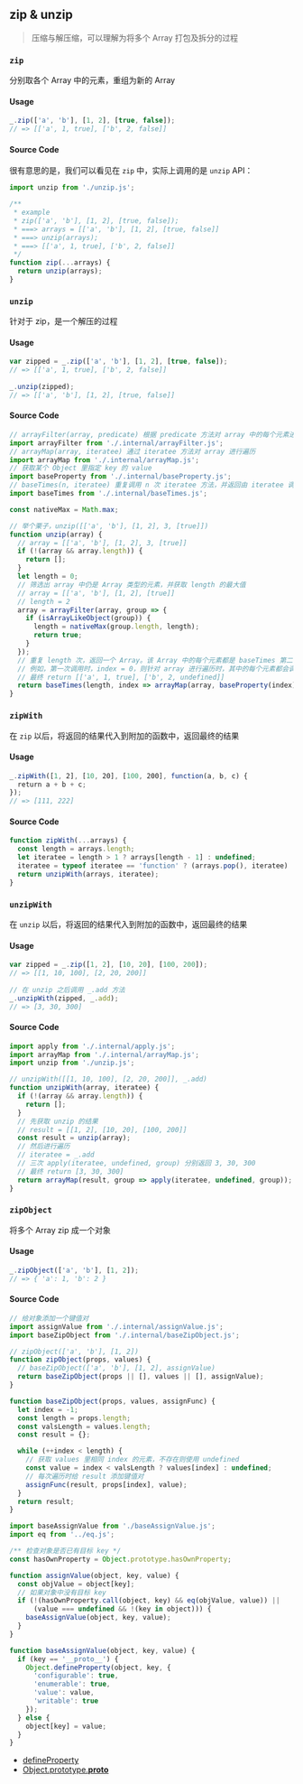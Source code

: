 ## zip & unzip

> 压缩与解压缩，可以理解为将多个 Array 打包及拆分的过程

### `zip`

分别取各个 Array 中的元素，重组为新的 Array

#### Usage

```javascript
_.zip(['a', 'b'], [1, 2], [true, false]);
// => [['a', 1, true], ['b', 2, false]]
```

#### Source Code

很有意思的是，我们可以看见在 `zip` 中，实际上调用的是 `unzip` API：

```javascript
import unzip from './unzip.js';

/**
 * example
 * zip(['a', 'b'], [1, 2], [true, false]);
 * ===> arrays = [['a', 'b'], [1, 2], [true, false]]
 * ===> unzip(arrays);
 * ===> [['a', 1, true], ['b', 2, false]]
 */
function zip(...arrays) {
  return unzip(arrays);
}
```

### `unzip`

针对于 zip，是一个解压的过程

#### Usage

```javascript
var zipped = _.zip(['a', 'b'], [1, 2], [true, false]);
// => [['a', 1, true], ['b', 2, false]]
 
_.unzip(zipped);
// => [['a', 'b'], [1, 2], [true, false]]
```

#### Source Code

```javascript
// arrayFilter(array, predicate) 根据 predicate 方法对 array 中的每个元素进行筛选
import arrayFilter from './.internal/arrayFilter.js';
// arrayMap(array, iteratee) 通过 iteratee 方法对 array 进行遍历
import arrayMap from './.internal/arrayMap.js';
// 获取某个 Object 里指定 key 的 value
import baseProperty from './.internal/baseProperty.js';
// baseTimes(n, iteratee) 重复调用 n 次 iteratee 方法，并返回由 iteratee 调用结果组成的 Array
import baseTimes from './.internal/baseTimes.js';

const nativeMax = Math.max;

// 举个栗子，unzip([['a', 'b'], [1, 2], 3, [true]])
function unzip(array) {
  // array = [['a', 'b'], [1, 2], 3, [true]]
  if (!(array && array.length)) {
    return [];
  }
  let length = 0;
  // 筛选出 array 中仍是 Array 类型的元素，并获取 length 的最大值
  // array = [['a', 'b'], [1, 2], [true]]
  // length = 2
  array = arrayFilter(array, group => {
    if (isArrayLikeObject(group)) {
      length = nativeMax(group.length, length);
      return true;
    }
  });
  // 重复 length 次，返回一个 Array。该 Array 中的每个元素都是 baseTimes 第二个参数调用之后返回的结果。
  // 例如，第一次调用时，index = 0，则针对 array 进行遍历时，其中的每个元素都会调用 baseProperty(0) 方法，本质上是获取每个元素的 index 位于 0 的元素，返回一个 Array，遍历完成之后返回 ['a', 1, true]
  // 最终 return [['a', 1, true], ['b', 2, undefined]]
  return baseTimes(length, index => arrayMap(array, baseProperty(index)));
}
```

### `zipWith`

在 `zip` 以后，将返回的结果代入到附加的函数中，返回最终的结果

#### Usage

```javascript
_.zipWith([1, 2], [10, 20], [100, 200], function(a, b, c) {
  return a + b + c;
});
// => [111, 222]
```

#### Source Code

```javascript
function zipWith(...arrays) {
  const length = arrays.length;
  let iteratee = length > 1 ? arrays[length - 1] : undefined;
  iteratee = typeof iteratee == 'function' ? (arrays.pop(), iteratee) : undefined;
  return unzipWith(arrays, iteratee);
}
```

### `unzipWith`

在 `unzip` 以后，将返回的结果代入到附加的函数中，返回最终的结果

#### Usage

```javascript
var zipped = _.zip([1, 2], [10, 20], [100, 200]);
// => [[1, 10, 100], [2, 20, 200]]
 
// 在 unzip 之后调用 _.add 方法
_.unzipWith(zipped, _.add);
// => [3, 30, 300]
```

#### Source Code

```javascript
import apply from './.internal/apply.js';
import arrayMap from './.internal/arrayMap.js';
import unzip from './unzip.js';

// unzipWith([[1, 10, 100], [2, 20, 200]], _.add)
function unzipWith(array, iteratee) {
  if (!(array && array.length)) {
    return [];
  }
  // 先获取 unzip 的结果
  // result = [[1, 2], [10, 20], [100, 200]]
  const result = unzip(array);
  // 然后进行遍历
  // iteratee = _.add
  // 三次 apply(iteratee, undefined, group) 分别返回 3, 30, 300
  // 最终 return [3, 30, 300]
  return arrayMap(result, group => apply(iteratee, undefined, group));
}
```

### `zipObject`

将多个 Array zip 成一个对象

#### Usage

```javascript
_.zipObject(['a', 'b'], [1, 2]);
// => { 'a': 1, 'b': 2 }
```

#### Source Code

```javascript
// 给对象添加一个键值对
import assignValue from './.internal/assignValue.js';
import baseZipObject from './.internal/baseZipObject.js';

// zipObject(['a', 'b'], [1, 2])
function zipObject(props, values) {
  // baseZipObject(['a', 'b'], [1, 2], assignValue)
  return baseZipObject(props || [], values || [], assignValue);
}
```

```javascript
function baseZipObject(props, values, assignFunc) {
  let index = -1;
  const length = props.length;
  const valsLength = values.length;
  const result = {};

  while (++index < length) {
    // 获取 values 里相同 index 的元素，不存在则使用 undefined
    const value = index < valsLength ? values[index] : undefined;
    // 每次遍历时给 result 添加键值对
    assignFunc(result, props[index], value);
  }
  return result;
}
```

```javascript
import baseAssignValue from './baseAssignValue.js';
import eq from '../eq.js';

/** 检查对象是否已有目标 key */
const hasOwnProperty = Object.prototype.hasOwnProperty;

function assignValue(object, key, value) {
  const objValue = object[key];
  // 如果对象中没有目标 key
  if (!(hasOwnProperty.call(object, key) && eq(objValue, value)) ||
      (value === undefined && !(key in object))) {
    baseAssignValue(object, key, value);
  }
}

function baseAssignValue(object, key, value) {
  if (key == '__proto__') {
    Object.defineProperty(object, key, {
      'configurable': true,
      'enumerable': true,
      'value': value,
      'writable': true
    });
  } else {
    object[key] = value;
  }
}
```

- [defineProperty](https://developer.mozilla.org/en-US/docs/Web/JavaScript/Reference/Global_Objects/Object/defineProperty)
- [Object.prototype.__proto__](https://developer.mozilla.org/zh-CN/docs/Web/JavaScript/Reference/Global_Objects/Object/proto)